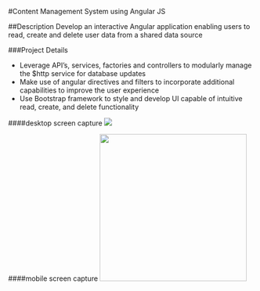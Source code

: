 #Content Management System using Angular JS

##Description
Develop an interactive Angular application enabling users to read, create and delete user data from a shared data source

###Project Details
- Leverage API’s, services, factories and controllers to modularly manage the $http service for database updates
- Make use of angular directives and filters to incorporate additional capabilities to improve the user experience
- Use Bootstrap framework to style and develop UI capable of intuitive read, create, and delete functionality

####desktop screen capture 
<img src="../README_assets/angular-CMS-desktop.jpg"/>

####mobile screen capture 
<img src="../README_assets/angular-CMS-mobile.jpg" width="300"/>



